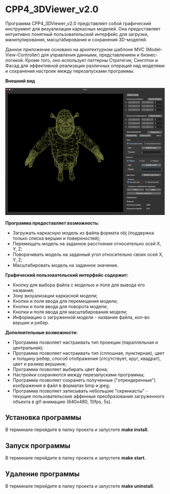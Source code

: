 CPP4\_3DViewer\_v2.0
====================

Программа CPP4\_3DViewer\_v2.0 представляет собой графический инструмент для визуализации каркасных моделей. Она предоставляет интуитивно понятный пользовательский интерфейс для загрузки, манипулирования, масштабирования и сохранения 3D-моделей.

Данное приложение основано на архитектурном шаблоне MVC (Model-View-Controller) для управления данными, представлением и бизнес-логикой. Кроме того, оно использует паттерны Стратегия, Синглтон и Фасад для эффективной реализации различных операций над моделями и сохранения настроек между перезапусками программы.

__Внешний вид__

![Шрекс](shreks.png)

__Программа предоставляет возможность:__

* Загружать каркасную модель из файла формата obj (поддержка только списка вершин и поверхностей);
* Перемещать модель на заданное расстояние относительно осей X, Y, Z;
* Поворачивать модель на заданный угол относительно своих осей X, Y, Z;
* Масштабировать модель на заданное значение.

__Графический пользовательский интерфейс содержит:__

* Кнопку для выбора файла с моделью и поле для вывода его названия;
* Зону визуализации каркасной модели;
* Кнопки и поля ввода для перемещения модели;
* Кнопки и поля ввода для поворота модели;
* Кнопки и поля ввода для масштабирования модели;
* Информацию о загруженной модели - название файла, кол-во вершин и ребер.

__Дополнительные возможности:__

* Программа позволяет настраивать тип проекции (параллельная и центральная);
* Программа позволяет настраивать тип (сплошная, пунктирная), цвет и толщину ребер, способ отображения (отсутствует, круг, квадрат), цвет и размер вершинж;
* Программа позволяет выбирать цвет фона;
* Настройки сохраняются между перезапусками программы;
* Программа позволяет сохранять полученные ("отрендеренные") изображения в файл в форматах bmp и jpeg;
* Программа позволяет записывать небольшие "скринкасты" - текущие пользовательские аффинные преобразования загруженного объекта в gif-анимацию (640x480, 10fps, 5s).

Установка программы
-------------------

В терминале перейдите в папку проекта и запустите __make install.__

Запуск программы
----------------

В терминале перейдите в папку проекта и запустите __make start.__

Удаление программы
------------------

В терминале перейдите в папку проекта и запустите __make uninstall.__
